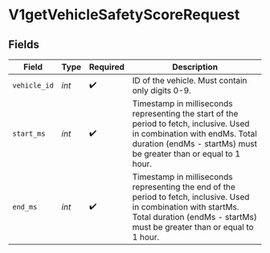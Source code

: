 # V1getVehicleSafetyScoreRequest


## Fields

| Field                                                                                                                                                                                         | Type                                                                                                                                                                                          | Required                                                                                                                                                                                      | Description                                                                                                                                                                                   |
| --------------------------------------------------------------------------------------------------------------------------------------------------------------------------------------------- | --------------------------------------------------------------------------------------------------------------------------------------------------------------------------------------------- | --------------------------------------------------------------------------------------------------------------------------------------------------------------------------------------------- | --------------------------------------------------------------------------------------------------------------------------------------------------------------------------------------------- |
| `vehicle_id`                                                                                                                                                                                  | *int*                                                                                                                                                                                         | :heavy_check_mark:                                                                                                                                                                            | ID of the vehicle. Must contain only digits 0-9.                                                                                                                                              |
| `start_ms`                                                                                                                                                                                    | *int*                                                                                                                                                                                         | :heavy_check_mark:                                                                                                                                                                            | Timestamp in milliseconds representing the start of the period to fetch, inclusive. Used in combination with endMs. Total duration (endMs - startMs) must be greater than or equal to 1 hour. |
| `end_ms`                                                                                                                                                                                      | *int*                                                                                                                                                                                         | :heavy_check_mark:                                                                                                                                                                            | Timestamp in milliseconds representing the end of the period to fetch, inclusive. Used in combination with startMs. Total duration (endMs - startMs) must be greater than or equal to 1 hour. |